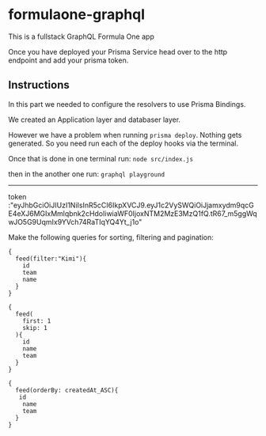 # formulaone-graphql
This is a fullstack GraphQL Formula One app

Once you have deployed your Prisma Service head over to the http endpoint and add your prisma token. 

## Instructions

In this part we needed to configure the resolvers to use Prisma Bindings. 

We created an Application layer and databaser layer.

However we have a problem when running ```prisma deploy```. Nothing gets generated. So you need run each of the deploy hooks via the terminal.

Once that is done in one terminal run: ```node src/index.js```

then in the another one run: ```graphql playground```

------------------------------



token :"eyJhbGciOiJIUzI1NiIsInR5cCI6IkpXVCJ9.eyJ1c2VySWQiOiJjamxydm9qcGE4eXJ6MGIxMmlqbnk2cHdoIiwiaWF0IjoxNTM2MzE3MzQ1fQ.tR67_m5ggWqwJO5G9UqmIx9YVch74RaTIqYQ4Yt_j1o"

Make the following queries for sorting, filtering and pagination:

```
{
  feed(filter:"Kimi"){
    id
    team
    name
  }
}
``` 


```
{
  feed(
    first: 1
    skip: 1
  ){
    id
    name
    team
  }
}
```


```
{
  feed(orderBy: createdAt_ASC){
   id
    name
    team
  }
}
```


```
```

